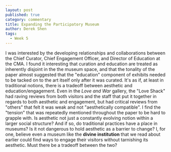 ```yaml
---
layout: post
published: true
category: commentary
title: Expanding the Participatory Museum
author: Derek Shen
tags:
  - Week 5
---
```

I was interested by the developing relationships and collaborations between the Chief Curator, Chief Engagement Officer, and Director of Education at the CMA. I found it interesting that curation and education are treated as inherently disjoint in the the museum space, and that the tonality of the paper almost suggested that the "education" component of exhibits needed to be tacked on to the art itself only after it was curated. It's as if, at least in traditional notions, there is a tradeoff between aesthetic and education/engagement. Even in the _Love and War_ gallery, the "Love Shack" had raving reviews from both visitors and the staff that put it together in regards to both aesthetic and engagement, but had critical reviews from "others" that felt it was weak and not "aesthetically compatible". I find the "tension" that was repeatedly mentioned throughout the paper to be hard to grapple with. Is aesthetic not just a constantly evolving notion within a larger social structure? And if so, do traditional practices have a place in museums? Is it not dangerous to hold aesthetic as a barrier to change? I, for one, believe even a museum like the __divine institution__ that we read about earlier could find ways to engage their visitors without tarnishing its aesthetic. Must there be a tradeoff between the two?